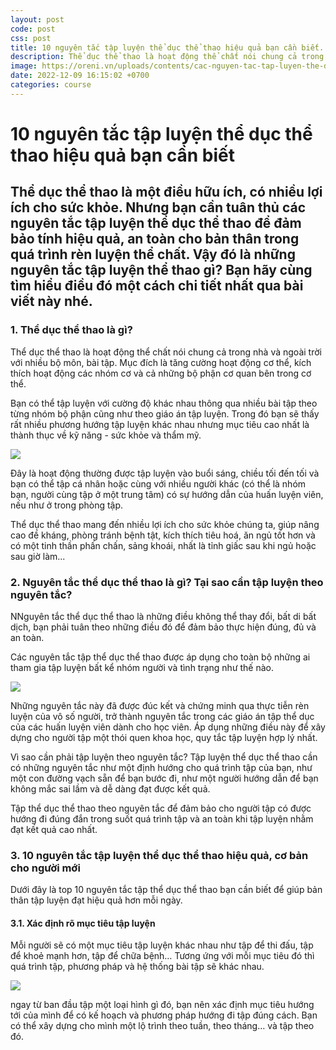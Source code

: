 ```yaml
---
layout: post
code: post
css: post
title: 10 nguyên tắc tập luyện thể dục thể thao hiệu quả bạn cần biết.
description: Thể dục thể thao là hoạt động thể chất nói chung cả trong nhà và ngoài trời với nhiều bộ môn, bài tập. Mục đích là tăng cường hoạt động cơ thể, kích thích hoạt động các nhóm cơ và cả những bộ phận cơ quan bên trong cơ thể.
image: https://oreni.vn/uploads/contents/cac-nguyen-tac-tap-luyen-the-duc-the-thao-2.jpg
date: 2022-12-09 16:15:02 +0700
categories: course
---
```


# **10 nguyên tắc tập luyện thể dục thể thao hiệu quả bạn cần biết**

## **Thể dục thể thao là một điều hữu ích, có nhiều lợi ích cho sức khỏe. Nhưng bạn cần tuân thủ các nguyên tắc tập luyện thể dục thể thao để đảm bảo tính hiệu quả, an toàn cho bản thân trong quá trình rèn luyện thể chất. Vậy đó là những nguyên tắc tập luyện thể thao gì? Bạn hãy cùng tìm hiểu điều đó một cách chi tiết nhất qua bài viết này nhé.**

### **1. Thể dục thể thao là gì?**

Thể dục thể thao là hoạt động thể chất nói chung cả trong nhà và ngoài trời với nhiều bộ môn, bài tập. Mục đích là tăng cường hoạt động cơ thể, kích thích hoạt động các nhóm cơ và cả những bộ phận cơ quan bên trong cơ thể.

Bạn có thể tập luyện với cường độ khác nhau thông qua nhiều bài tập theo từng nhóm bộ phận cũng như theo giáo án tập luyện. Trong đó bạn sẽ thấy rất nhiều phương hướng tập luyện khác nhau nhưng mục tiêu cao nhất là thành thục về kỹ năng - sức khỏe và thẩm mỹ.

![](https://oreni.vn/uploads/contents/cac-nguyen-tac-tap-luyen-the-duc-the-thao-2.jpg)

Đây là hoạt động thường được tập luyện vào buổi sáng, chiều tối đến tối và bạn có thể tập cá nhân hoặc cùng với nhiều người khác (có thể là nhóm bạn, người cùng tập ở một trung tâm) có sự hướng dẫn của huấn luyện viên, nếu như ở trong phòng tập.

Thể dục thể thao mang đến nhiều lợi ích cho sức khỏe chúng ta, giúp nâng cao đề kháng, phòng tránh bệnh tật, kích thích tiêu hoá, ăn ngủ tốt hơn và có một tinh thần phấn chấn, sảng khoái, nhất là tỉnh giấc sau khi ngủ hoặc sau giờ làm...

### **2. Nguyên tắc thể dục thể thao là gì? Tại sao cần tập luyện theo nguyên tắc?**

NNguyên tắc thể dục thể thao là những điều không thể thay đổi, bất di bất dịch, bạn phải tuân theo những điều đó để đảm bảo thực hiện đúng, đủ và an toàn.

Các nguyên tắc tập thể dục thể thao được áp dụng cho toàn bộ những ai tham gia tập luyện bất kể nhóm người và tình trạng như thế nào.

![](https://oreni.vn/uploads/contents/cac-nguyen-tac-tap-luyen-the-duc-the-thao-3.jpg)

Những nguyên tắc này đã được đúc kết và chứng minh qua thực tiễn rèn luyện của vô số người, trở thành nguyên tắc trong các giáo án tập thể dục của các huấn luyện viên dành cho học viên. Áp dụng những điều này để xây dựng cho người tập một thói quen khoa học, quy tắc tập luyện hợp lý nhất.

Vì sao cần phải tập luyện theo nguyên tắc? Tập luyện thể dục thể thao cần có những nguyên tắc như một định hướng cho quá trình tập của bạn, như một con đường vạch sẵn để bạn bước đi, như một người hướng dẫn để bạn không mắc sai lầm và dễ dàng đạt được kết quả.

Tập thể dục thể thao theo nguyên tắc để đảm bảo cho người tập có được hướng đi đúng đắn trong suốt quá trình tập và an toàn khi tập luyện nhằm đạt kết quả cao nhất.

### **3. 10 nguyên tắc tập luyện thể dục thể thao hiệu quả, cơ bản cho người mới**

Dưới đây là top 10 nguyên tắc tập thể dục thể thao bạn cần biết để giúp bản thân tập luyện đạt hiệu quả hơn mỗi ngày.

#### **3.1. Xác định rõ mục tiêu tập luyện**

Mỗi người sẽ có một mục tiêu tập luyện khác nhau như tập để thi đấu, tập để khoẻ mạnh hơn, tập để chữa bệnh… Tương ứng với mỗi mục tiêu đó thì quá trình tập, phương pháp và hệ thống bài tập sẽ khác nhau.

![](https://oreni.vn/uploads/contents/cac-nguyen-tac-tap-luyen-the-duc-the-thao-5.jpg)

ngay từ ban đầu tập một loại hình gì đó, bạn nên xác định mục tiêu hướng tới của mình để có kế hoạch và phương pháp hướng đi tập đúng cách. Bạn có thể xây dựng cho mình một lộ trình theo tuần, theo tháng… và tập theo đó.

